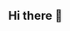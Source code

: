 ## Hi there 👋

<!--
**vp4572/vp4572** is a ✨ _special_ ✨ repository because its `README.md` (this file) appears on your GitHub profile.

Here are some ideas to get you started:

- 🔭 I’m currently working on coursework for Design Patterns at CCSU
- 🌱 I’m currently learning Design Patterns
- 👯 I’m looking to collaborate on Design Patterns projects
- 🤔 I’m looking for help with N/A
- 💬 Ask me about anything related to Computer Science
- 📫 How to reach me: vpandolfo@my.ccsu.edu or vp4572@ccsu.edu
- 😄 Pronouns: He/him
- ⚡ Fun fact: I love anime and manga and I've also worked with Java, C, assembly language, and SQL.
-->

